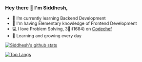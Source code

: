 ### Hey there 👋 I'm Siddhesh,

- 🌱 I’m currently learning Backend Development
- 🏢 I'm having Elementary knowledge of Frontend Development
- 💻 I love Problem Solving, 3🌟:(1684) on [Codechef](https://www.codechef.com/users/siddheshk)
- 👯 Learning and growing every day

   
[![Siddhesh's github stats](https://github-readme-stats.vercel.app/api?username=Siddheshk02&count_private=true&show_icons=true&theme=radical&hide_rank=false)](https://github.com/Siddheshk02/github-readme-stats)

 [![Top Langs](https://github-readme-stats.vercel.app/api/top-langs/?username=Siddheshk02)](https://github.com/Siddheshk02/github-readme-stats)
